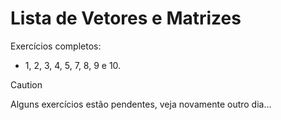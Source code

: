 # Lista de Vetores e Matrizes
Exercícios completos:
- 1, 2, 3, 4, 5, 7, 8, 9 e 10.

> [!CAUTION]
> Alguns exercícios estão pendentes, veja novamente outro dia...